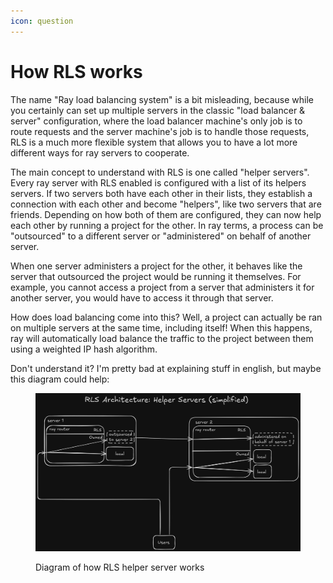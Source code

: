 ```yaml
---
icon: question
---
```


# How RLS works

The name "Ray load balancing system" is a bit misleading, because while you certainly can set up multiple servers in the classic "load balancer & server" configuration, where the load balancer machine's only job is to route requests and the server machine's job is to handle those requests, RLS is a much more flexible system that allows you to have a lot more different ways for ray servers to cooperate.

The main concept to understand with RLS is one called "helper servers". Every ray server with RLS enabled is configured with a list of its helpers servers. If two servers both have each other in their lists, they establish a connection with each other and become "helpers", like two servers that are friends. Depending on how both of them are configured, they can now help each other by running a project for the other. In ray terms, a process can be "outsourced" to a different server or "administered" on behalf of another server.&#x20;

When one server administers a project for the other, it behaves like the server that outsourced the project would be running it themselves. For example, you cannot access a project from a server that administers it for another server, you would have to access it through that server.

How does load balancing come into this? Well, a project can actually be ran on multiple servers at the same time, including itself! When this happens, ray will automatically load balance the traffic to the project between them using a weighted IP hash algorithm.

Don't understand it? I'm pretty bad at explaining stuff in english, but maybe this diagram could help:

<figure><img src="../.gitbook/assets/rls-arch-simplified.png" alt=""><figcaption><p>Diagram of how RLS helper server works</p></figcaption></figure>

